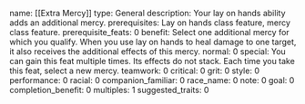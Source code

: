 name: [[Extra Mercy]]
type: General
description: Your lay on hands ability adds an additional mercy.
prerequisites: Lay on hands class feature, mercy class feature.
prerequisite_feats: 0
benefit: Select one additional mercy for which you qualify. When you use lay on hands to heal damage to one target, it also receives the additional effects of this mercy.
normal: 0
special: You can gain this feat multiple times. Its effects do not stack. Each time you take this feat, select a new mercy.
teamwork: 0
critical: 0
grit: 0
style: 0
performance: 0
racial: 0
companion_familiar: 0
race_name: 0
note: 0
goal: 0
completion_benefit: 0
multiples: 1
suggested_traits: 0
